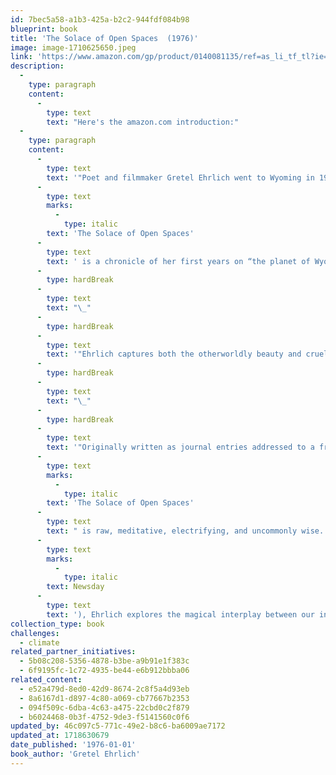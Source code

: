 ```yaml
---
id: 7bec5a58-a1b3-425a-b2c2-944fdf084b98
blueprint: book
title: 'The Solace of Open Spaces  (1976)'
image: image-1710625650.jpeg
link: 'https://www.amazon.com/gp/product/0140081135/ref=as_li_tf_tl?ie=UTF8&tag=jainthwo-20&linkCode=as2&camp=1789&creative=9325&creativeASIN=0140081135'
description:
  -
    type: paragraph
    content:
      -
        type: text
        text: "Here's the amazon.com introduction:"
  -
    type: paragraph
    content:
      -
        type: text
        text: '"Poet and filmmaker Gretel Ehrlich went to Wyoming in 1975 to make the first in a series of documentaries when her partner died. Ehrlich stayed on and found she couldn’t leave. '
      -
        type: text
        marks:
          -
            type: italic
        text: 'The Solace of Open Spaces'
      -
        type: text
        text: ' is a chronicle of her first years on “the planet of Wyoming,” a personal journey into a place, a feeling, and a way of life.'
      -
        type: hardBreak
      -
        type: text
        text: "\_"
      -
        type: hardBreak
      -
        type: text
        text: '"Ehrlich captures both the otherworldly beauty and cruelty of the natural forces—the harsh wind, bitter cold, and swiftly changing seasons—in the remote reaches of the American West. She brings depth, tenderness, and humor to her portraits of the peculiar souls who also call it home: hermits and ranchers, rodeo cowboys and schoolteachers, dreamers and realists. Together, these essays form an evocative and vibrant tribute to the life Ehrlich chose and the geography she loves.'
      -
        type: hardBreak
      -
        type: text
        text: "\_"
      -
        type: hardBreak
      -
        type: text
        text: '"Originally written as journal entries addressed to a friend, '
      -
        type: text
        marks:
          -
            type: italic
        text: 'The Solace of Open Spaces'
      -
        type: text
        text: " is raw, meditative, electrifying, and uncommonly wise. In prose “as expansive as a Wyoming vista, as charged as a bolt of prairie lightning”\_("
      -
        type: text
        marks:
          -
            type: italic
        text: Newsday
      -
        type: text
        text: '), Ehrlich explores the magical interplay between our interior lives and the world around us."'
collection_type: book
challenges:
  - climate
related_partner_initiatives:
  - 5b08c208-5356-4878-b3be-a9b91e1f383c
  - 6f9195fc-1c72-4935-be44-e6b912bbba06
related_content:
  - e52a479d-8ed0-42d9-8674-2c8f5a4d93eb
  - 8a6167d1-d897-4c80-a069-cb77667b2353
  - 094f509c-6dba-4c63-a475-22cbd0c2f879
  - b6024468-0b3f-4752-9de3-f5141560c0f6
updated_by: 46c097c5-771c-49e2-b8c6-ba6009ae7172
updated_at: 1718630679
date_published: '1976-01-01'
book_author: 'Gretel Ehrlich'
---
```


